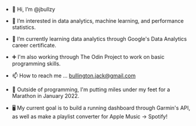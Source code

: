- 👋 Hi, I’m @jbullzy
- 👀 I’m interested in data analytics, machine learning, and performance statistics. 
- 🌱 I’m currently learning data analytics through Google's Data Analytics career certificate.
- ➕ I'm also working through The Odin Project to work on basic programming skills. 


- 📫 How to reach me ... bullington.jack@gmail.com

- 👣 Outside of programming, I'm putting miles under my feet for a Marathon in January 2022. 
- 🖥 My current goal is to build a running dashboard through Garmin's API, as well as make a playlist converter for Apple Music -> Spotify!
<!---
jbullzy/jbullzy is a ✨ special ✨ repository because its `README.md` (this file) appears on your GitHub profile.
You can click the Preview link to take a look at your changes.
--->
